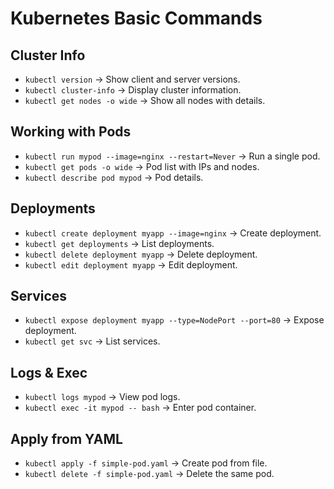# Kubernetes Basic Commands

## Cluster Info
- `kubectl version` → Show client and server versions.
- `kubectl cluster-info` → Display cluster information.
- `kubectl get nodes -o wide` → Show all nodes with details.

## Working with Pods
- `kubectl run mypod --image=nginx --restart=Never` → Run a single pod.
- `kubectl get pods -o wide` → Pod list with IPs and nodes.
- `kubectl describe pod mypod` → Pod details.

## Deployments
- `kubectl create deployment myapp --image=nginx` → Create deployment.
- `kubectl get deployments` → List deployments.
- `kubectl delete deployment myapp` → Delete deployment.
- `kubectl edit deployment myapp` → Edit deployment.


## Services
- `kubectl expose deployment myapp --type=NodePort --port=80` → Expose deployment.
- `kubectl get svc` → List services.

## Logs & Exec
- `kubectl logs mypod` → View pod logs.
- `kubectl exec -it mypod -- bash` → Enter pod container.

## Apply from YAML
- `kubectl apply -f simple-pod.yaml` → Create pod from file.
- `kubectl delete -f simple-pod.yaml` → Delete the same pod.

